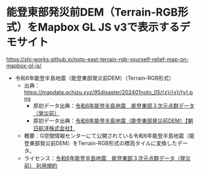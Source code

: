 # 能登東部発災前DEM（Terrain-RGB形式）をMapbox GL JS v3で表示するデモサイト
https://shi-works.github.io/noto-east-terrain-rgb-yourself-relief-map-on-mapbox-gl-js/

- 令和6年能登半島地震（能登東部発災前DEM）（Terrain-RGB形式）
    - 出典：https://mapdata.qchizu.xyz/95disaster/202401noto_05/{z}/{x}/{y}.png
        - 原初データ出典：[令和6年能登半島地震　能登東部３次元点群データ（発災前）](https://www.geospatial.jp/ckan/dataset/2024-notoeast-pc)
        - 原初データ出典：[令和6年能登半島地震（能登東部発災前DEM）【朝日航洋株式会社】](https://www.geospatial.jp/ckan/dataset/aac-disaster-20240101-dem)
    - 概要：G空間情報センターにて公開されている令和6年能登半島地震（能登東部発災前DEM）をTerrain-RGB形式の標高タイルに変換したデータ。
    - ライセンス：[令和6年能登半島地震　能登東部３次元点群データ（発災前） 利用規約](https://www.geospatial.jp/ckan/dataset/2024-notoeast-pc/resource/2a14fee7-947e-4aa1-ab7f-45399fdd34a3)

